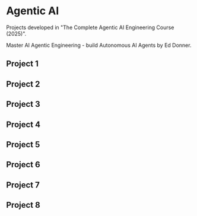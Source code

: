 # Agentic AI

Projects developed in "The Complete Agentic AI Engineering Course (2025)".

Master AI Agentic Engineering - build Autonomous AI Agents by Ed Donner.

## Project 1
## Project 2
## Project 3
## Project 4
## Project 5
## Project 6
## Project 7
## Project 8
